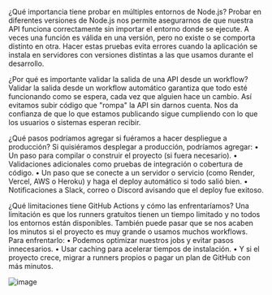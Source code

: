 ¿Qué importancia tiene probar en múltiples entornos de Node.js?
Probar en diferentes versiones de Node.js nos permite asegurarnos de que nuestra API funciona correctamente sin importar el entorno donde se ejecute. A veces una función es válida en una versión, pero no existe o se comporta distinto en otra. Hacer estas pruebas evita errores cuando la aplicación se instala en servidores con versiones distintas a las que usamos durante el desarrollo.


¿Por qué es importante validar la salida de una API desde un workflow?
Validar la salida desde un workflow automático garantiza que todo esté funcionando como se espera, cada vez que alguien hace un cambio. Así evitamos subir código que "rompa" la API sin darnos cuenta. Nos da confianza de que lo que estamos publicando sigue cumpliendo con lo que los usuarios o sistemas esperan recibir.


¿Qué pasos podríamos agregar si fuéramos a hacer despliegue a producción?
Si quisiéramos desplegar a producción, podríamos agregar:
	• Un paso para compilar o construir el proyecto (si fuera necesario).
	• Validaciones adicionales como pruebas de integración o cobertura de código.
	• Un paso que se conecte a un servidor o servicio (como Render, Vercel, AWS o Heroku) y haga el deploy automático si todo salió bien.
	• Notificaciones a Slack, correo o Discord avisando que el deploy fue exitoso.


¿Qué limitaciones tiene GitHub Actions y cómo las enfrentaríamos?
Una limitación es que los runners gratuitos tienen un tiempo limitado y no todos los entornos están disponibles. También puede pasar que se nos acaben los minutos si el proyecto es muy grande o usamos muchos workflows.
Para enfrentarlo:
	• Podemos optimizar nuestros jobs y evitar pasos innecesarios.
	• Usar caching para acelerar tiempos de instalación.
	• Y si el proyecto crece, migrar a runners propios o pagar un plan de GitHub con más minutos.


![image](https://github.com/user-attachments/assets/7499e517-c6bc-41b8-8d75-dc0d63065172)

